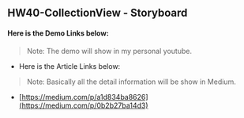 ##  HW40-CollectionView - Storyboard

#### Here is the Demo Links below:

> Note: The demo will show in my personal youtube.


* Here is the Article Links below:

> Note: Basically all the detail information will be show in Medium.
* [https://medium.com/p/a1d834ba8626](https://medium.com/p/0b2b27ba14d3)

